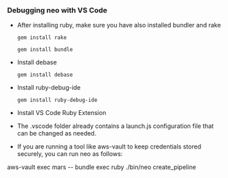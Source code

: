 ### Debugging neo with VS Code

- After installing ruby, make sure you have also installed bundler and rake
    
    `gem install rake`
    
    `gem install bundle`

- Install debase
    
    `gem install debase`

- Install ruby-debug-ide
    
    `gem install ruby-debug-ide`

- Install VS Code Ruby Extension 

- The .vscode folder already contains a launch.js configuration file that can be changed as needed.

- If you are running a tool like aws-vault to keep credentials stored securely, you can run neo as follows:

aws-vault exec mars -- bundle exec ruby ./bin/neo create_pipeline <pipeline-yml-location>